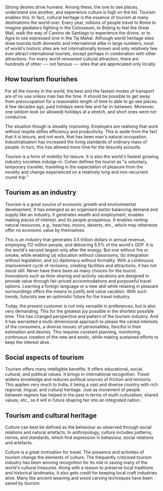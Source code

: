 Strong desires drive humans. Among these, the one to see places, understand one another, and experience culture is high on the list. Tourism enables this. In fact, cultural heritage is the essence of tourism at many destinations the world over. Every year, millions of people travel to Rome to imagine gladiators fighting in the Colosseum, to Beijing to feel the Great Wall, walk the way of Camino de Santiago to experience the divine, or to Agra to see expressed love in the Taj Mahal. Although world heritage sites draw tourists both domestic and international alike in large numbers, most of world's historic sites are not internationally known and only relatively few ever attract international tourists, except perhaps in combination with other attractions. For every world renowned cultural attraction, there are hundreds of other --- not famous --- sites that are appreciated only locally.

## How tourism flourishes

For all the money in the world, the best and the fastest modes of transport are of no use unless man has the time. It should be possible to get away from preoccupation for a reasonable length of time to able to go see places. A few decades ago, paid holidays were few and far in-between. Moreover, one seldom took (or allowed) holidays at a stretch, and short ones were not conducive.

The situation though is steadily improving. Employers are realising that work without respite stifles efficiency and productivity. This is aside from the fact that it is leisure, and not work, that has been man's natural occupation. Industrialisation has increased the living standards of ordinary mass of people. In turn, this has allowed more time for the leisurely pursuits.

Tourism is a form of mobility for leisure. It is also the world's fastest growing industry societies indulge-in. Cohen defines the tourist as "a voluntary, temporary traveller, travelling in the expectation of pleasure from the novelty and change experienced on a relatively long and non-recurrent round-trip."

## Tourism as an industry

Tourism is a great source of economic growth and environmental development. It has emerged as an organised sector balancing demand and supply like an industry. It generates wealth and employment, enables making places of interest, and its people prosperous. It enables renting natural resources, e.g., beaches, moors, deserts, etc., which may otherwise offer no economic value by themselves.

This is an industry that generates 3.5 trillion dollars in annual revenue, employing 112 million people, and delivering 5.5% of the world's GDP. It is the world's second largest only after the energy. But one without fire or smoke, while enabling (a) education without classrooms, (b) integration without legislation, and (c) diplomacy without formality. With a continuous improvement cycle of revisions, creating facilities and attractions, it has not stood still. Never have there been as many choices for the tourist. Innovations such as time-sharing and activity vacations are designed to provide value through fair-priced accommodations and purposeful travel options. Learning a foreign language or a new skill while relaxing in pleasant surroundings offers the means to justify and value vacation. With such trends, futurists see an optimistic future for the travel industry.

Today, the present customer is not only versatile in preferences, but is also very demanding. This for the greatest joy possible in the shortest possible time. This has changed perspective and pattern of the tourism industry. And it has warranted a multi-dimensional approach to please the varied interests of the consumers, a diverse mosaic of personalities, fanciful in their estimation and desires. This requires constant planning, monitoring, continuous creation of the new and exotic, while making sustained efforts to keep the interest alive.

## Social aspects of tourism

Tourism offers many intelligible benefits. It offers educational, social, cultural, and political values. It brings in international recognition. Travel widens knowledge and reduces political sources of friction and tensions. This applies very much to India, it being a vast and diverse country with rich regional, lingual, and cultural heritage. Just as movement of people between regions has helped in the past in terms of multi-culturalism, shared values, etc., so it will in future shaping her into an integrated nation.

## Tourism and cultural heritage

Culture can best be defined as the behaviour as observed through social relations and natural artefacts. In anthropology, culture includes patterns, norms, and standards, which find expression in behaviour, social relations and artefacts.

Culture is a great motivation for travel. The presence and activities of tourism change the elements of culture. The frequently criticised tourism industry has been winning recognition for its role in saving many of the world's cultural treasures. Along with a reason to preserve local traditions and historical landmarks, it also gets credit for keeping local craft industries alive. Many like ancient weaving and wood carving techniques have been saved by tourism.
